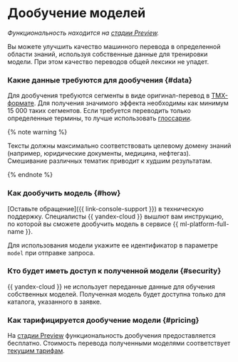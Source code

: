 # Дообучение моделей

_Функциональность находится на [стадии Preview](../../overview/concepts/launch-stages.md)._

Вы можете улучшить качество машинного перевода в определенной области знаний, используя собственные данные для тренировки модели. При этом качество переводов общей лексики не упадет.

### Какие данные требуются для дообучения {#data}

Для дообучения требуются сегменты в виде оригинал-перевод в [ТМХ-формате](https://ru.wikipedia.org/wiki/Translation_Memory_eXchange). Для получения значимого эффекта необходимы как минимум 15 000 таких сегментов. Если требуется переводить только определенные термины, то лучше использовать [глоссарии](glossary.md).

{% note warning %}

Тексты должны максимально соответствовать целевому домену знаний (например, юридические документы, медицина, нефтегаз). Смешивание различных тематик приводит к худшим результатам.

{% endnote %}

### Как дообучить модель {#how}

[Оставьте обращение]({{ link-console-support }}) в техническую поддержку. Специалисты {{ yandex-cloud }} вышлют вам инструкцию, по которой вы сможете дообучить модель в сервисе {{ ml-platform-full-name }}.

Для использования модели укажите ее идентификатор в параметре `model` при отправке запроса.

### Кто будет иметь доступ к полученной модели {#security}

{{ yandex-cloud }} не использует переданные данные для обучения собственных моделей. Полученная модель будет доступна только для каталога, указанного в заявке.

### Как тарифицируется дообучение модели {#pricing}

На [стадии Preview](../../overview/concepts/launch-stages.md) функциональность дообучения предоставляется бесплатно. Стоимость перевода полученными моделями соответствует [текущим тарифам](../pricing.md).
